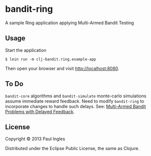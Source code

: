 # bandit-ring

A sample Ring application applying Multi-Armed Bandit Testing

## Usage

Start the application

    $ lein run -m clj-bandit.ring.example-app

Then open your browser and visit [http://localhost:8080](http://localhost:8080).

## To Do

`bandit-core` algorithms and `bandit-simulate` monte-carlo simulations assume immediate reward feedback. Need to modify `bandit-ring` to incorporate changes to handle such delays. See: [Multi-Armed Bandit Problems with Delayed Feedback](http://arxiv.org/pdf/1011.1161.pdf).

## License

Copyright &copy; 2013 Paul Ingles

Distributed under the Eclipse Public License, the same as Clojure.
